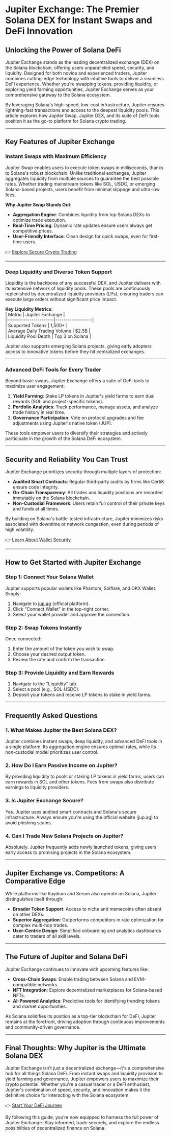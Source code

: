 # Jupiter Exchange: The Premier Solana DEX for Instant Swaps and DeFi Innovation  

## Unlocking the Power of Solana DeFi  

Jupiter Exchange stands as the leading decentralized exchange (DEX) on the Solana blockchain, offering users unparalleled speed, security, and liquidity. Designed for both novice and experienced traders, Jupiter combines cutting-edge technology with intuitive tools to deliver a seamless DeFi experience. Whether you're swapping tokens, providing liquidity, or exploring yield farming opportunities, Jupiter Exchange serves as your comprehensive gateway to the Solana ecosystem.  

By leveraging Solana's high-speed, low-cost infrastructure, Jupiter ensures lightning-fast transactions and access to the deepest liquidity pools. This article explores how Jupiter Swap, Jupiter DEX, and its suite of DeFi tools position it as the go-to platform for Solana crypto trading.  

---

## Key Features of Jupiter Exchange  

### Instant Swaps with Maximum Efficiency  
Jupiter Swap enables users to execute token swaps in milliseconds, thanks to Solana's robust blockchain. Unlike traditional exchanges, Jupiter aggregates liquidity from multiple sources to guarantee the best possible rates. Whether trading mainstream tokens like SOL, USDC, or emerging Solana-based projects, users benefit from minimal slippage and ultra-low fees.  

**Why Jupiter Swap Stands Out:**  
- **Aggregation Engine**: Combines liquidity from top Solana DEXs to optimize trade execution.  
- **Real-Time Pricing**: Dynamic rate updates ensure users always get competitive prices.  
- **User-Friendly Interface**: Clean design for quick swaps, even for first-time users.  

👉 [Explore Secure Crypto Trading](https://bit.ly/okx-bonus)  

---

### Deep Liquidity and Diverse Token Support  
Liquidity is the backbone of any successful DEX, and Jupiter delivers with its extensive network of liquidity pools. These pools are continuously replenished by decentralized liquidity providers (LPs), ensuring traders can execute large orders without significant price impact.  

**Key Liquidity Metrics:**  
| Metric                | Jupiter Exchange |  
|-----------------------|------------------|  
| Supported Tokens       | 1,500+           |  
| Average Daily Trading Volume | $2.5B       |  
| Liquidity Pool Depth   | Top 3 on Solana  |  

Jupiter also supports emerging Solana projects, giving early adopters access to innovative tokens before they hit centralized exchanges.  

---

### Advanced DeFi Tools for Every Trader  
Beyond basic swaps, Jupiter Exchange offers a suite of DeFi tools to maximize user engagement:  

1. **Yield Farming**: Stake LP tokens in Jupiter's yield farms to earn dual rewards (SOL and project-specific tokens).  
2. **Portfolio Analytics**: Track performance, manage assets, and analyze trade history in real time.  
3. **Governance Participation**: Vote on protocol upgrades and fee adjustments using Jupiter's native token (JUP).  

These tools empower users to diversify their strategies and actively participate in the growth of the Solana DeFi ecosystem.  

---

## Security and Reliability You Can Trust  

Jupiter Exchange prioritizes security through multiple layers of protection:  
- **Audited Smart Contracts**: Regular third-party audits by firms like CertiK ensure code integrity.  
- **On-Chain Transparency**: All trades and liquidity positions are recorded immutably on the Solana blockchain.  
- **Non-Custodial Framework**: Users retain full control of their private keys and funds at all times.  

By building on Solana's battle-tested infrastructure, Jupiter minimizes risks associated with downtime or network congestion, even during periods of high volatility.  

👉 [Learn About Wallet Security](https://bit.ly/okx-bonus)  

---

## How to Get Started with Jupiter Exchange  

### Step 1: Connect Your Solana Wallet  
Jupiter supports popular wallets like Phantom, Solflare, and OKX Wallet. Simply:  
1. Navigate to [jup.ag](https://jup.ag) (official platform).  
2. Click "Connect Wallet" in the top-right corner.  
3. Select your wallet provider and approve the connection.  

### Step 2: Swap Tokens Instantly  
Once connected:  
1. Enter the amount of the token you wish to swap.  
2. Choose your desired output token.  
3. Review the rate and confirm the transaction.  

### Step 3: Provide Liquidity and Earn Rewards  
1. Navigate to the "Liquidity" tab.  
2. Select a pool (e.g., SOL-USDC).  
3. Deposit your tokens and receive LP tokens to stake in yield farms.  

---

## Frequently Asked Questions  

### **1. What Makes Jupiter the Best Solana DEX?**  
Jupiter combines instant swaps, deep liquidity, and advanced DeFi tools in a single platform. Its aggregation engine ensures optimal rates, while its non-custodial model prioritizes user control.  

### **2. How Do I Earn Passive Income on Jupiter?**  
By providing liquidity to pools or staking LP tokens in yield farms, users can earn rewards in SOL and other tokens. Fees from swaps also distribute earnings to liquidity providers.  

### **3. Is Jupiter Exchange Secure?**  
Yes. Jupiter uses audited smart contracts and Solana's secure infrastructure. Always ensure you're using the official website (jup.ag) to avoid phishing scams.  

### **4. Can I Trade New Solana Projects on Jupiter?**  
Absolutely. Jupiter frequently adds newly launched tokens, giving users early access to promising projects in the Solana ecosystem.  

---

## Jupiter Exchange vs. Competitors: A Comparative Edge  

While platforms like Raydium and Serum also operate on Solana, Jupiter distinguishes itself through:  
- **Broader Token Support**: Access to niche and memecoins often absent on other DEXs.  
- **Superior Aggregation**: Outperforms competitors in rate optimization for complex multi-hop trades.  
- **User-Centric Design**: Simplified onboarding and analytics dashboards cater to traders of all skill levels.  

---

## The Future of Jupiter and Solana DeFi  

Jupiter Exchange continues to innovate with upcoming features like:  
- **Cross-Chain Swaps**: Enable trading between Solana and EVM-compatible networks.  
- **NFT Integration**: Explore decentralized marketplaces for Solana-based NFTs.  
- **AI-Powered Analytics**: Predictive tools for identifying trending tokens and market opportunities.  

As Solana solidifies its position as a top-tier blockchain for DeFi, Jupiter remains at the forefront, driving adoption through continuous improvements and community-driven governance.  

---

## Final Thoughts: Why Jupiter is the Ultimate Solana DEX  

Jupiter Exchange isn’t just a decentralized exchange—it's a comprehensive hub for all things Solana DeFi. From instant swaps and liquidity provision to yield farming and governance, Jupiter empowers users to maximize their crypto potential. Whether you're a casual trader or a DeFi enthusiast, Jupiter's combination of speed, security, and innovation makes it the definitive choice for interacting with the Solana ecosystem.  

👉 [Start Your DeFi Journey](https://bit.ly/okx-bonus)  

By following this guide, you’re now equipped to harness the full power of Jupiter Exchange. Stay informed, trade securely, and explore the endless possibilities of decentralized finance on Solana.